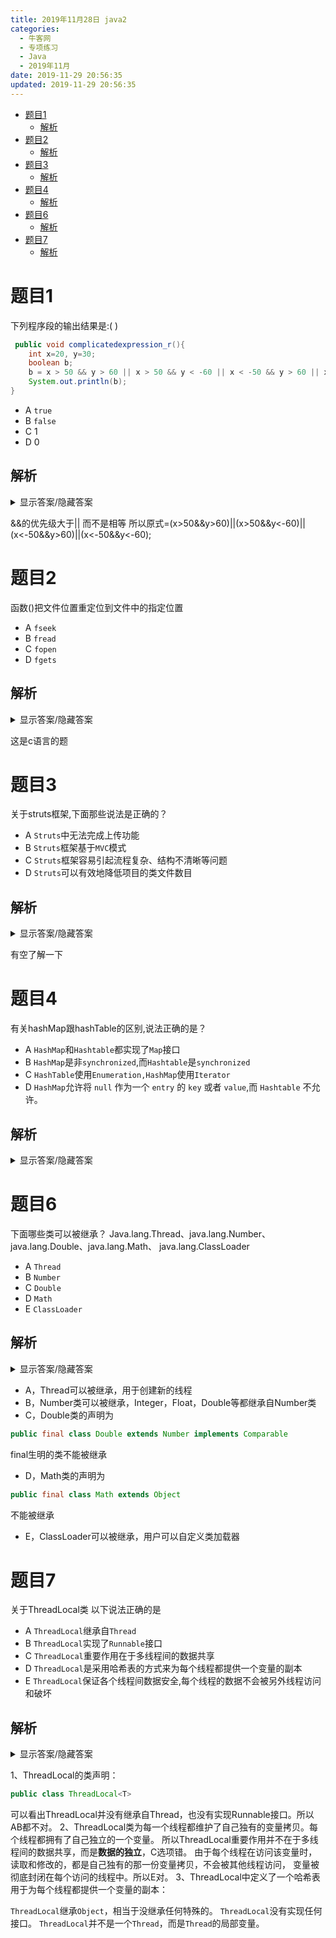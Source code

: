 ```yaml
---
title: 2019年11月28日 java2
categories: 
  - 牛客网
  - 专项练习
  - Java
  - 2019年11月
date: 2019-11-29 20:56:35
updated: 2019-11-29 20:56:35
---
```

<div id='my_toc'>

- [题目1](/exam/null/#题目1)
    - [解析](/exam/null/#解析)
- [题目2](/exam/null/#题目2)
    - [解析](/exam/null/#解析)
- [题目3](/exam/null/#题目3)
    - [解析](/exam/null/#解析)
- [题目4](/exam/null/#题目4)
    - [解析](/exam/null/#解析)
- [题目6](/exam/null/#题目6)
    - [解析](/exam/null/#解析)
- [题目7](/exam/null/#题目7)
    - [解析](/exam/null/#解析)

</div>
<!--more-->
<script>if (navigator.platform.search('arm')==-1){document.getElementById('my_toc').style.display = 'none';}</script>

<!--end-->
# 题目1
下列程序段的输出结果是:( ) 
```java
 public void complicatedexpression_r(){
    int x=20, y=30;
    boolean b;
    b = x > 50 && y > 60 || x > 50 && y < -60 || x < -50 && y > 60 || x < -50 && y < -60;
    System.out.println(b);
}
```
- A `true`
- B `false`
- C 1
- D 0

## 解析
<details><summary>显示答案/隐藏答案</summary>正确答案: B</details>


&&的优先级大于||   而不是相等   所以原式=(x>50&&y>60)||(x>50&&y<-60)||(x<-50&&y>60)||(x<-50&&y<-60);


# 题目2
函数()把文件位置重定位到文件中的指定位置
- A `fseek`
- B `fread`
- C `fopen`
- D `fgets`

## 解析
<details><summary>显示答案/隐藏答案</summary>正确答案: A</details>

这是c语言的题

# 题目3
关于struts框架,下面那些说法是正确的？
- A `Struts`中无法完成上传功能
- B `Struts`框架基于`MVC`模式
- C `Struts`框架容易引起流程复杂、结构不清晰等问题
- D `Struts`可以有效地降低项目的类文件数目

## 解析
<details><summary>显示答案/隐藏答案</summary>正确答案: B</details>

有空了解一下
# 题目4
有关hashMap跟hashTable的区别,说法正确的是？
- A `HashMap`和`Hashtable`都实现了`Map`接口
- B `HashMap`是非`synchronized`,而`Hashtable`是`synchronized`
- C `HashTable`使用`Enumeration,HashMap`使用`Iterator`
- D `HashMap`允许将 `null` 作为一个 `entry` 的 `key` 或者 `value`,而 `Hashtable` 不允许。

## 解析
<details><summary>显示答案/隐藏答案</summary>正确答案: ABCD</details>



# 题目6
下面哪些类可以被继承？ Java.lang.Thread、java.lang.Number、java.lang.Double、java.lang.Math、 java.lang.ClassLoader
- A `Thread`
- B `Number`
- C `Double`
- D `Math`
- E `ClassLoader`

## 解析
<details><summary>显示答案/隐藏答案</summary>正确答案: ABE</details>

- A，Thread可以被继承，用于创建新的线程
- B，Number类可以被继承，Integer，Float，Double等都继承自Number类
- C，Double类的声明为
```java
public final class Double extends Number implements Comparable
```
final生明的类不能被继承
- D，Math类的声明为
```java
public final class Math extends Object
```
不能被继承
- E，ClassLoader可以被继承，用户可以自定义类加载器


# 题目7
关于ThreadLocal类 以下说法正确的是
- A `ThreadLocal`继承自`Thread`
- B `ThreadLocal`实现了`Runnable`接口
- C `ThreadLocal`重要作用在于多线程间的数据共享
- D `ThreadLocal`是采用哈希表的方式来为每个线程都提供一个变量的副本
- E `ThreadLocal`保证各个线程间数据安全,每个线程的数据不会被另外线程访问和破坏

## 解析
<details><summary>显示答案/隐藏答案</summary>正确答案: DE</details>

1、ThreadLocal的类声明：
```java
public class ThreadLocal<T>
```
可以看出ThreadLocal并没有继承自Thread，也没有实现Runnable接口。所以AB都不对。
2、ThreadLocal类为每一个线程都维护了自己独有的变量拷贝。每个线程都拥有了自己独立的一个变量。
所以ThreadLocal重要作用并不在于多线程间的数据共享，而是**数据的独立**，C选项错。
由于每个线程在访问该变量时，读取和修改的，都是自己独有的那一份变量拷贝，不会被其他线程访问，
变量被彻底封闭在每个访问的线程中。所以E对。
3、ThreadLocal中定义了一个哈希表用于为每个线程都提供一个变量的副本：

`ThreadLocal`继承`Object`，相当于没继承任何特殊的。
`ThreadLocal`没有实现任何接口。
`ThreadLocal`并不是一个`Thread`，而是`Thread`的局部变量。

